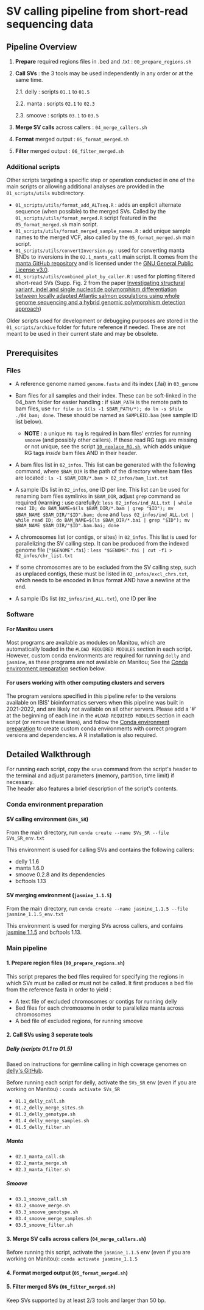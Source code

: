 # SV calling pipeline from short-read sequencing data

## Pipeline Overview

1. **Prepare** required regions files in .bed and .txt : `00_prepare_regions.sh`
2. **Call SVs** : the 3 tools may be used independently in any order or at the same time.

   2.1. delly : scripts `01.1` to `01.5`
   
   2.2. manta : scripts `02.1` to `02.3`
   
   2.3. smoove : scripts `03.1` to `03.5`

3. **Merge SV calls** across callers : `04_merge_callers.sh`
4. **Format** merged output : `05_format_merged.sh`
5. **Filter** merged output : `06_filter_merged.sh` 

### Additional scripts

Other scripts targeting a specific step or operation conducted in one of the main scripts or allowing additional analyses are provided in the `01_scripts/utils` subdirectory.

* `01_scripts/utils/format_add_ALTseq.R` : adds an explicit alternate sequence (when possible) to the merged SVs. Called by the `01_scripts/utils/format_merged.R` script featured in the `05_format_merged.sh` main script.
* `01_scripts/utils/format_merged_sample_names.R` : add unique sample names to the merged VCF, also called by the `05_format_merged.sh` main script.
* `01_scripts/utils/convertInversion.py` : used for converting manta BNDs to inversions in the `02.1_manta_call` main script. It comes from the [manta GitHub repository](https://github.com/Illumina/manta/blob/75b5c38d4fcd2f6961197b28a41eb61856f2d976/src/python/libexec/convertInversion.py) and is licensed under the [GNU General Public License v3.0](https://github.com/Illumina/manta/blob/75b5c38d4fcd2f6961197b28a41eb61856f2d976/LICENSE.txt).
* `01_scripts/utils/combined_plot_by_caller.R` : used for plotting filtered short-read SVs (Supp. Fig. 2 from the paper [Investigating structural variant, indel and single nucleotide polymorphism differentiation between locally adapted Atlantic salmon populations using whole genome sequencing and a hybrid genomic polymorphism detection approach](https://www.biorxiv.org/content/10.1101/2023.09.12.557169v1))

Older scripts used for development or debugging purposes are stored in the `01_scripts/archive` folder for future reference if needed. These are not meant to be used in their current state and may be obsolete.

## Prerequisites

### Files

* A reference genome named `genome.fasta` and its index (.fai) in `03_genome`

* Bam files for all samples and their index. These can be soft-linked in the 04_bam folder for easier handling : if `$BAM_PATH` is the remote path to bam files, use `for file in $(ls -1 $BAM_PATH/*); do ln -s $file ./04_bam; done`. These should be named as `SAMPLEID.bam` (see sample ID list below). 
  * **NOTE** : a unique `RG tag` is required in bam files' entries for running `smoove` (and possibly other callers). If these read RG tags are missing or not unique, see the script [`10_replace_RG.sh`](https://github.com/enormandeau/wgs_sample_preparation/blob/master/01_scripts/10_replace_RG.sh), which adds unique RG tags *inside* bam files AND in their header.

* A bam files list in `02_infos`. This list can be generated with the following command, where `$BAM_DIR` is the path of the directory where bam files are located : `ls -1 $BAM_DIR/*.bam > 02_infos/bam_list.txt`

* A sample IDs list in `02_infos`, one ID per line. This list can be used for renaming bam files symlinks in `$BAM_DIR`, adjust `grep` command as required (warning : use carefully): `less 02_infos/ind_ALL.txt | while read ID; do BAM_NAME=$(ls $BAM_DIR/*.bam | grep "$ID"); mv $BAM_NAME $BAM_DIR/"$ID".bam; done` and `less 02_infos/ind_ALL.txt | while read ID; do BAM_NAME=$(ls $BAM_DIR/*.bai | grep "$ID"); mv $BAM_NAME $BAM_DIR/"$ID".bam.bai; done`

* A chromosomes list (or contigs, or sites) in `02_infos`. This list is used for parallelizing the SV calling step. It can be produced from the indexed genome file (`"$GENOME".fai`) : `less "$GENOME".fai | cut -f1 > 02_infos/chr_list.txt`

* If some chromosomes are to be excluded from the SV calling step, such as unplaced contigs, these must be listed in `02_infos/excl_chrs.txt`, which needs to be encoded in linux format AND have a newline at the end.

* A sample IDs list (`02_infos/ind_ALL.txt`), one ID per line


### Software

#### For Manitou users
Most programs are available as modules on Manitou, which are automatically loaded in the `#LOAD REQUIRED MODULES` section in each script.
However, custom conda environments are required for running `delly` and `jasmine`, as these programs are not available on Manitou; See the [Conda environment preparation](#conda-environment-preparation) section below. 

#### For users working with other computing clusters and servers
The program versions specified in this pipeline refer to the versions available on IBIS' bioinformatics servers when this pipeline was built in 2021-2022, and are likely not available on all other servers. 
Please add a '#' at the beginning of each line in the `#LOAD REQUIRED MODULES` section in each script (or remove these lines), and follow the [Conda environment preparation](#conda-environment-preparation) to create custom conda environments with correct program versions and dependencies.
A R installation is also required.



## Detailed Walkthrough

For running each script, copy the `srun` command from the script's header to the terminal and adjust parameters (memory, partition, time limit) if necessary.  
The header also features a brief description of the script's contents. 


### Conda environment preparation

#### SV calling environment (`SVs_SR`)
From the main directory, run `conda create --name SVs_SR --file SVs_SR_env.txt`

This environment is used for calling SVs and contains the following callers:
* delly 1.1.6
* manta 1.6.0
* smoove 0.2.8 and its dependencies
* bcftools 1.13


#### SV merging environment (`jasmine_1.1.5`)
From the main directory, run `conda create --name jasmine_1.1.5 --file jasmine_1.1.5_env.txt`

This environment is used for merging SVs across callers, and contains [jasmine 1.1.5](https://github.com/mkirsche/Jasmine) and bcftools 1.13.


### Main pipeline

#### 1. Prepare region files (`00_prepare_regions.sh`)

This script prepares the bed files required for specifying the regions in which SVs must be called or must not be called. It first produces a bed file from the reference fasta in order to yield : 

* A text file of excluded chromosomes or contigs for running delly
* Bed files for each chromosome in order to parallelize manta across chromosomes
* A bed file of excluded regions, for running smoove


#### 2. Call SVs using 3 seperate tools

##### Delly (scripts 01.1 to 01.5)

Based on instructions for germline calling in high coverage genomes on [delly's GitHub](https://github.com/dellytools/delly#germline-sv-calling).

Before running each script for delly, activate the `SVs_SR` env (even if you are working on Manitou) : `conda activate SVs_SR`

* `01.1_delly_call.sh`
* `01.2_delly_merge_sites.sh`
* `01.3_delly_genotype.sh`
* `01.4_delly_merge_samples.sh`
* `01.5_delly_filter.sh`

##### Manta

* `02.1_manta_call.sh`
* `02.2_manta_merge.sh`
* `02.3_manta_filter.sh`

##### Smoove

* `03.1_smoove_call.sh`
* `03.2_smoove_merge.sh`
* `03.3_smoove_genotype.sh`
* `03.4_smoove_merge_samples.sh`
* `03.5_smoove_filter.sh`

#### 3. Merge SV calls across callers (`04_merge_callers.sh`)
Before running this script, activate the `jasmine_1.1.5` env (even if you are working on Manitou): `conda activate jasmine_1.1.5`

#### 4. Format merged output (`05_format_merged.sh`)

#### 5. Filter merged SVs (`06_filter_merged.sh`)
Keep SVs supported by at least 2/3 tools and larger than 50 bp.

